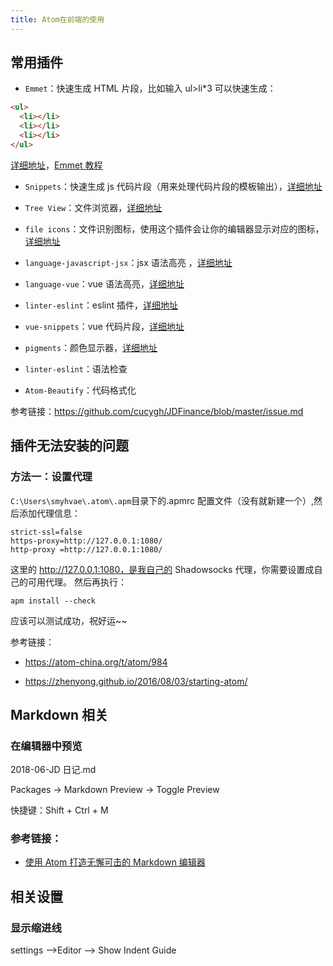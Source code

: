 ```yaml
---
title: Atom在前端的使用
---
```


## 常用插件

- `Emmet`：快速生成 HTML 片段，比如输入 ul>li\*3 可以快速生成：

```html
<ul>
  <li></li>
  <li></li>
  <li></li>
</ul>
```

[详细地址](https://atom.io/packages/emmet)，[Emmet 教程](https://docs.emmet.io/cheat-sheet/)

- `Snippets`：快速生成 js 代码片段（用来处理代码片段的模板输出），[详细地址](https://atom.io/packages/snippets)

- `Tree View`：文件浏览器，[详细地址](https://atom.io/packages/tree-view)

- `file icons`：文件识别图标，使用这个插件会让你的编辑器显示对应的图标，[详细地址](https://atom.io/packages/file-icons)

- `language-javascript-jsx`：jsx 语法高亮 ，[详细地址](https://atom.io/packages/language-javascript-jsx)

- `language-vue`：vue 语法高亮，[详细地址](https://atom.io/packages/language-vue)

- `linter-eslint`：eslint 插件，[详细地址](https://atom.io/packages/linter-eslint)

- `vue-snippets`：vue 代码片段，[详细地址](https://atom.io/packages/vue-snippets)

- `pigments`：颜色显示器，[详细地址](https://atom.io/packages/pigments)

- `linter-eslint`：语法检查

- `Atom-Beautify`：代码格式化

参考链接：<https://github.com/cucygh/JDFinance/blob/master/issue.md>

## 插件无法安装的问题

### 方法一：设置代理

`C:\Users\smyhvae\.atom\.apm`目录下的.apmrc 配置文件（没有就新建一个）,然后添加代理信息：

```
strict-ssl=false
https-proxy=http://127.0.0.1:1080/
http-proxy =http://127.0.0.1:1080/
```

这里的 http://127.0.0.1:1080，是我自己的 Shadowsocks 代理，你需要设置成自己的可用代理。
然后再执行：

```
apm install --check
```

应该可以测试成功，祝好运~~

参考链接：

- <https://atom-china.org/t/atom/984>

- <https://zhenyong.github.io/2016/08/03/starting-atom/>

## Markdown 相关

### 在编辑器中预览

2018-06-JD 日记.md

Packages -> Markdown Preview -> Toggle Preview

快捷键：Shift + Ctrl + M

### 参考链接：

- [使用 Atom 打造无懈可击的 Markdown 编辑器](http://www.cnblogs.com/fanzhidongyzby/p/6637084.html)

## 相关设置

### 显示缩进线

settings -->Editor --> Show Indent Guide
